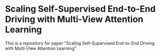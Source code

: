 # Scaling Self-Supervised End-to-End Driving with Multi-View Attention Learning
This is a repository for paper "Scaling Self-Supervised End-to-End Driving with Multi-View Attention Learning"
